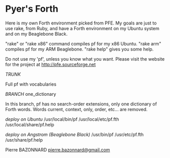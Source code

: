 Pyer's Forth
============

Here is my own Forth environment picked from PFE.
My goals are just to use rake, from Ruby, and have a Forth environment on my Ubuntu system and on my Beaglebone Black.

"rake" or "rake x86" command compiles pf for my x86 Ubuntu.
"rake arm" compiles pf for my ARM Beaglebone.
"rake help" gives you some help.

Do not use my 'pf', unless you know what you want.
Please visit the website for the project at http://pfe.sourceforge.net 

*TRUNK*

Full pf with vocabularies

*BRANCH* one\_dictionary

In this branch, pf has no search-order extensions, only one dictionary of Forth words.
Words current, context, only, order, etc... are removed.

*deploy on Ubuntu*
  /usr/local/bin/pf
  /usr/local/etc/pf.fth
  /usr/local/share/pf.help

*deploy on Angstrom (Beaglebone Black)*
  /usr/bin/pf
  /usr/etc/pf.fth
  /usr/share/pf.help


Pierre BAZONNARD
pierre.bazonnard@gmail.com
